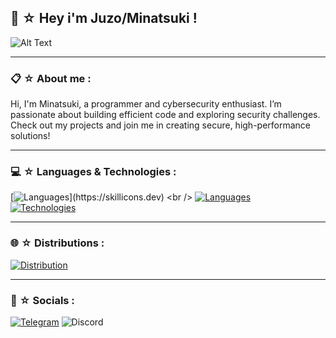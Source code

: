 ## 🍜 ☆ Hey i'm Juzo/Minatsuki !

![Alt Text](https://media.discordapp.net/attachments/1305152968429015090/1305202039306981436/633a22b3cbd95e2e5458600c7e36bb07.gif?ex=67322b9f&is=6730da1f&hm=308cb163ff73382a0dfc6244e2cbadc15ab9b24e98b9469b46218157b4021a96&=)

-----

### 📋 ☆ About me :
Hi, I'm Minatsuki, a programmer and cybersecurity enthusiast. I’m passionate about building efficient code and exploring security challenges. Check out my projects and join me in creating secure, high-performance solutions!


-----

### 💻 ☆ Languages & Technologies :

[![Languages](https://skillicons.dev/icons?i=js,python,go,cpp,)](https://skillicons.dev) <br />
[![Languages](https://skillicons.dev/icons?i=html,css,c)](https://skillicons.dev) <br />
[![Technologies](https://skillicons.dev/icons?i=git,github,postman)](https://skillicons.dev)

-----

### 🌐 ☆ Distributions :

[![Distribution](https://skillicons.dev/icons?i=windows,mint,kali,ubuntu,debian)](https://skillicons.dev) <br />

-----

### 📲 ☆ Socials :
[![Telegram](https://img.shields.io/badge/Telegram-2CA5E0?style=for-the-badge&logo=telegram&logoColor=white)](https://t.me/minatsukix86)
![Discord](https://img.shields.io/badge/Discord-7289DA?style=for-the-badge&logo=discord&logoColor=white)
